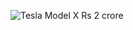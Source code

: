 ![Tesla Model X Rs 2 crore](https://stimg.cardekho.com/images/carexteriorimages/630x420/Tesla/Model-X/5253/1611841733029/front-left-side-47.jpg?tr=w-456)

